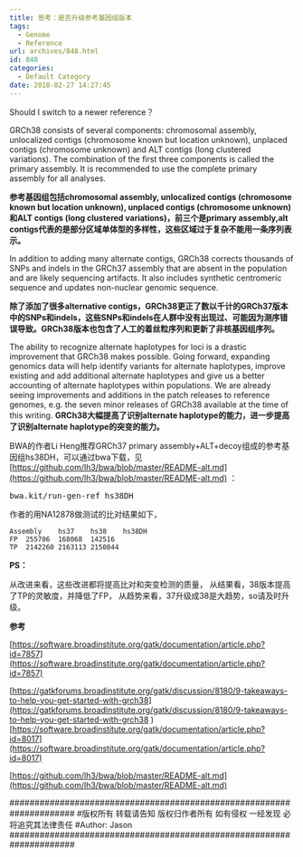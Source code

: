 ```yaml
---
title: 思考：是否升级参考基因组版本
tags:
  - Genome
  - Reference
url: archives/848.html
id: 848
categories:
  - Default Category
date: 2018-02-27 14:27:45
---
```



Should I switch to a newer reference？

GRCh38 consists of several components: chromosomal assembly, unlocalized contigs (chromosome known but location unknown), unplaced contigs (chromosome unknown) and ALT contigs (long clustered variations). The combination of the first three components is called the primary assembly. It is recommended to use the complete primary assembly for all analyses. 

**参考基因组包括chromosomal assembly, unlocalized contigs (chromosome known but location unknown), unplaced contigs (chromosome unknown)和ALT contigs (long clustered variations)，前三个是primary assembly,alt contigs代表的是部分区域单体型的多样性，这些区域过于复杂不能用一条序列表示。**

In addition to adding many alternate contigs, GRCh38 corrects thousands of SNPs and indels in the GRCh37 assembly that are absent in the population and are likely sequencing artifacts. It also includes synthetic centromeric sequence and updates non-nuclear genomic sequence.

**除了添加了很多alternative contigs，GRCh38更正了数以千计的GRCh37版本中的SNPs和indels，这些SNPs和indels在人群中没有出现过、可能因为测序错误导致。GRCh38版本也包含了人工的着丝粒序列和更新了非核基因组序列。**

The ability to recognize alternate haplotypes for loci is a drastic improvement that GRCh38 makes possible. Going forward, expanding genomics data will help identify variants for alternate haplotypes, improve existing and add additional alternate haplotypes and give us a better accounting of alternate haplotypes within populations. We are already seeing improvements and additions in the patch releases to reference genomes, e.g. the seven minor releases of GRCh38 available at the time of this writing.
**GRCh38大幅提高了识别alternate haplotype的能力，进一步提高了识别alternate haplotype的突变的能力。**

BWA的作者Li Heng推荐GRCh37 primary assembly+ALT+decoy组成的参考基因组hs38DH，可以通过bwa下载，见[https://github.com/lh3/bwa/blob/master/README-alt.md](https://github.com/lh3/bwa/blob/master/README-alt.md) ：

<pre>bwa.kit/run-gen-ref hs38DH</pre>

作者的用NA12878做测试的比对结果如下，

```
Assembly	hs37	hs38	hs38DH
FP	255706	168068	142516
TP	2142260	2163113	2150844
```




**PS：**

从改进来看，这些改进都将提高比对和突变检测的质量，
从结果看，38版本提高了TP的灵敏度，并降低了FP，
从趋势来看，37升级成38是大趋势，so请及时升级。

**参考**

[https://software.broadinstitute.org/gatk/documentation/article.php?id=7857](https://software.broadinstitute.org/gatk/documentation/article.php?id=7857)

[https://gatkforums.broadinstitute.org/gatk/discussion/8180/9-takeaways-to-help-you-get-started-with-grch38](https://gatkforums.broadinstitute.org/gatk/discussion/8180/9-takeaways-to-help-you-get-started-with-grch38
)[https://software.broadinstitute.org/gatk/documentation/article.php?id=8017](https://software.broadinstitute.org/gatk/documentation/article.php?id=8017)

[https://github.com/lh3/bwa/blob/master/README-alt.md](https://github.com/lh3/bwa/blob/master/README-alt.md)

\#####################################################################
\#版权所有 转载请告知 版权归作者所有 如有侵权 一经发现 必将追究其法律责任
\#Author: Jason
\#####################################################################